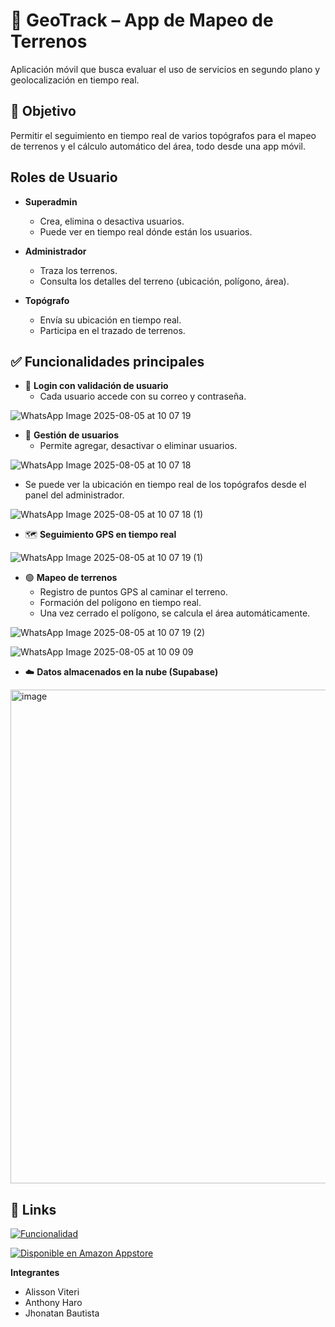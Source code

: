 # 📍 GeoTrack – App de Mapeo de Terrenos

Aplicación móvil que busca evaluar el uso de servicios en segundo plano y geolocalización en tiempo real.

## 🎯 Objetivo
Permitir el seguimiento en tiempo real de varios topógrafos para el mapeo de terrenos y el cálculo automático del área, todo desde una app móvil.

 ## Roles de Usuario

- **Superadmin**  
  - Crea, elimina o desactiva usuarios.  
  - Puede ver en tiempo real dónde están los usuarios.

- **Administrador**  
  - Traza los terrenos.  
  - Consulta los detalles del terreno (ubicación, polígono, área).

- **Topógrafo**  
  - Envía su ubicación en tiempo real.  
  - Participa en el trazado de terrenos.

## ✅ Funcionalidades principales

- 🔐 **Login con validación de usuario**
  - Cada usuario accede con su correo y contraseña.
 
 ![WhatsApp Image 2025-08-05 at 10 07 19](https://github.com/user-attachments/assets/96b366ed-b830-4e8f-81f4-d42817f76c20)
 
  
- 👤 **Gestión de usuarios**
  - Permite agregar, desactivar o eliminar usuarios.

![WhatsApp Image 2025-08-05 at 10 07 18](https://github.com/user-attachments/assets/771daa2e-f653-4d8d-bb84-6de6a6b90c3d)


  - Se puede ver la ubicación en tiempo real de los topógrafos desde el panel del administrador.

![WhatsApp Image 2025-08-05 at 10 07 18 (1)](https://github.com/user-attachments/assets/216d6deb-9cc3-4b36-b4cb-6929eb49bc42)


- 🗺️ **Seguimiento GPS en tiempo real**

![WhatsApp Image 2025-08-05 at 10 07 19 (1)](https://github.com/user-attachments/assets/c38700a2-d366-40f1-a7b2-4a661633a402)


- 🟢 **Mapeo de terrenos**
  - Registro de puntos GPS al caminar el terreno.
  - Formación del polígono en tiempo real.
  - Una vez cerrado el polígono, se calcula el área automáticamente.
 
![WhatsApp Image 2025-08-05 at 10 07 19 (2)](https://github.com/user-attachments/assets/0cc2fde9-0c92-48df-a002-33466595359f)

 
![WhatsApp Image 2025-08-05 at 10 09 09](https://github.com/user-attachments/assets/7194cba2-c8eb-4df0-b1b3-f265fa38d028)


- ☁️ **Datos almacenados en la nube (Supabase)**

<img width="1800" height="790" alt="image" src="https://github.com/user-attachments/assets/c59a9d5f-4a99-4627-a2b6-e698290cb46f" />



## 🔗 Links

[![Funcionalidad](https://img.shields.io/badge/Funcionalidad-red?style=for-the-badge&logo=youtube&logoColor=white)](https://youtu.be/V-qpMeYvJes)

[![Disponible en Amazon Appstore](https://img.shields.io/badge/Disponible_en-Amazon_Appstore-FF9900?style=for-the-badge&logo=amazon&logoColor=white)](https://www.amazon.com/gp/product/B0FLF722X7)



**Integrantes**
- Alisson Viteri
- Anthony Haro
- Jhonatan Bautista




